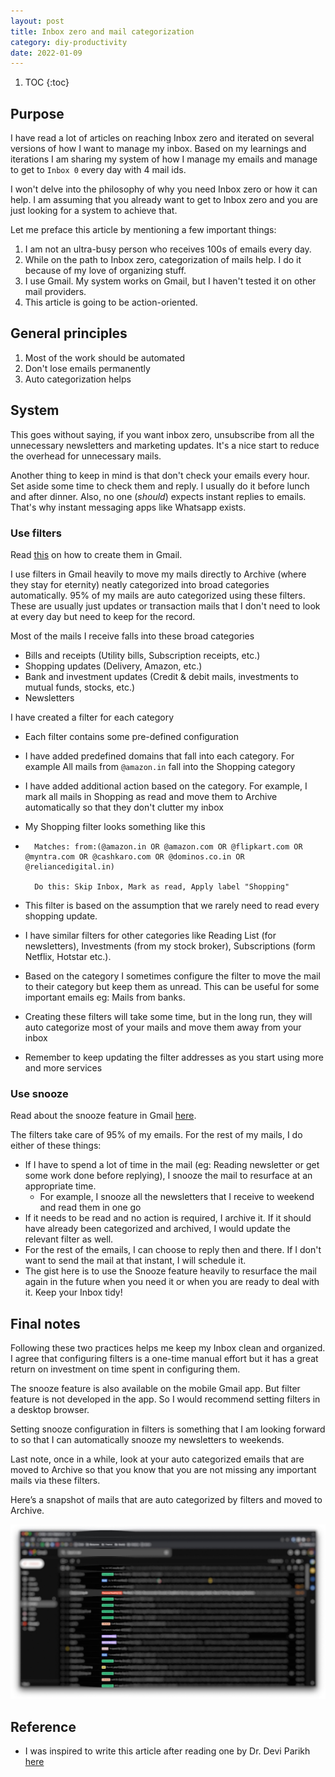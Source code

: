 ```yaml
---
layout: post
title: Inbox zero and mail categorization
category: diy-productivity
date: 2022-01-09
---
```


1. TOC
{:toc}

## Purpose

I have read a lot of articles on reaching Inbox zero and iterated on several versions of how I want to manage my inbox. Based on my learnings and iterations I am sharing my system of how I manage my emails and manage to get to `Inbox 0` every day with 4 mail ids.

I won't delve into the philosophy of why you need Inbox zero or how it can help. I am assuming that you already want to get to Inbox zero and you are just looking for a system to achieve that.

Let me preface this article by mentioning a few important things:

1. I am not an ultra-busy person who receives 100s of emails every day.
2. While on the path to Inbox zero, categorization of mails help. I do it because of my love of organizing stuff.
3. I use Gmail. My system works on Gmail, but I haven't tested it on other mail providers.
4. This article is going to be action-oriented.

## General principles

1. Most of the work should be automated
2. Don't lose emails permanently
3. Auto categorization helps

## System

This goes without saying, if you want inbox zero, unsubscribe from all the unnecessary newsletters and marketing updates. It's a nice start to reduce the overhead for unnecessary mails.

Another thing to keep in mind is that don't check your emails every hour. Set aside some time to check them and reply. I usually do it before lunch and after dinner. Also, no one (*should*) expects instant replies to emails. That's why instant messaging apps like Whatsapp exists.

### Use filters

Read [this](https://support.google.com/mail/answer/6579?hl=en) on how to create them in Gmail.

I use filters in Gmail heavily to move my mails directly to Archive (where they stay for eternity) neatly categorized into broad categories automatically. 95% of my mails are auto categorized using these filters. These are usually just updates or transaction mails that I don't need to look at every day but need to keep for the record.

Most of the mails I receive falls into these broad categories

- Bills and receipts (Utility bills, Subscription receipts, etc.)
- Shopping updates (Delivery, Amazon, etc.)
- Bank and investment updates (Credit & debit mails, investments to mutual funds, stocks, etc.)
- Newsletters

I have created a filter for each category

- Each filter contains some pre-defined configuration
- I have added predefined domains that fall into each category. For example All mails from `@amazon.in` fall into the Shopping category
- I have added additional action based on the category. For example, I mark all mails in Shopping as read and move them to Archive automatically so that they don't clutter my inbox
- My Shopping filter looks something like this

- ```text
    Matches: from:(@amazon.in OR @amazon.com OR @flipkart.com OR @myntra.com OR @cashkaro.com OR @dominos.co.in OR @reliancedigital.in)

    Do this: Skip Inbox, Mark as read, Apply label "Shopping"
    ```

- This filter is based on the assumption that we rarely need to read every shopping update.
- I have similar filters for other categories like Reading List (for newsletters), Investments (from my stock broker), Subscriptions (form Netflix, Hotstar etc.).
- Based on the category I sometimes configure the filter to move the mail to their category but keep them as unread. This can be useful for some important emails eg: Mails from banks.
- Creating these filters will take some time, but in the long run, they will auto categorize most of your mails and move them away from your inbox
- Remember to keep updating the filter addresses as you start using more and more services

### Use snooze

Read about the snooze feature in Gmail [here](https://support.google.com/mail/answer/7622010?hl=en&co=GENIE.Platform%3DDesktop).

The filters take care of 95% of my emails. For the rest of my mails, I do either of these things:

- If I have to spend a lot of time in the mail (eg: Reading newsletter or get some work done before replying), I snooze the mail to resurface at an appropriate time.
    - For example, I snooze all the newsletters that I receive to weekend and read them in one go
- If it needs to be read and no action is required, I archive it. If it should have already been categorized and archived, I would update the relevant filter as well.
- For the rest of the emails, I can choose to reply then and there. If I don't want to send the mail at that instant, I will schedule it.
- The gist here is to use the Snooze feature heavily to resurface the mail again in the future when you need it or when you are ready to deal with it. Keep your Inbox tidy!

## Final notes

Following these two practices helps me keep my Inbox clean and organized. I agree that configuring filters is a one-time manual effort but it has a great return on investment on time spent in configuring them.

The snooze feature is also available on the mobile Gmail app. But filter feature is not developed in the app. So I would recommend setting filters in a desktop browser.

Setting snooze configuration in filters is something that I am looking forward to so that I can automatically snooze my newsletters to weekends.

Last note, once in a while, look at your auto categorized emails that are moved to Archive so that you know that you are not missing any important mails via these filters.

Here’s a snapshot of mails that are auto categorized by filters and moved to Archive.

![image](/assets/images/emails.jpeg)

## Reference

- I was inspired to write this article after reading one by Dr. Devi Parikh [here](https://deviparikh.medium.com/checking-email-to-inbox-zero-e00d478cdd4b)
